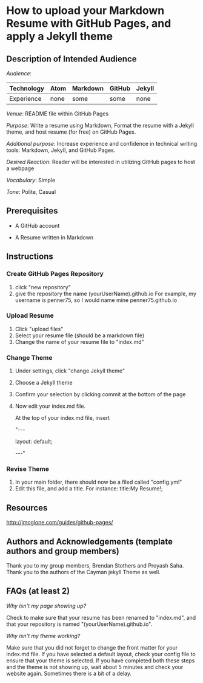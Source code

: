 # How to upload your Markdown Resume with GitHub Pages, and apply a Jekyll theme

## Description of Intended Audience

*Audience*:

| Technology  |  Atom |  Markdown |  GitHub | Jekyll  |
|---|---|---|---|---|
| Experience  | none | some  | some  | none  |

*Venue*: README file within GitHub Pages

*Purpose*: Write a resume using Markdown, Format the resume with a Jekyll theme, and host resume (for free) on GitHub Pages.

*Additional purpose*: Increase experience and confidence in technical writing tools: Markdown, Jekyll, and GitHub Pages.

*Desired Reaction*: Reader will be interested in utilizing GitHub pages to host a webpage

*Vocabulary*: Simple

*Tone*: Polite, Casual

## Prerequisites

- A GitHub account

- A Resume written in Markdown

## Instructions

### Create GitHub Pages Repository

1. click "new repository"
2. give the repository the name (yourUserName).github.io For example, my username is penner75, so I would name mine penner75.github.io

### Upload Resume

1. Click "upload files"
2. Select your resume file (should be a markdown file)
3. Change the name of your resume file to "index.md"

### Change Theme

1. Under settings, click "change Jekyll theme"

2. Choose a Jekyll theme

3. Confirm your selection by clicking commit at the bottom of the page

4. Now edit your index.md file.

   At the top of your index.md file, insert  

   "---

   layout: default;

   ---"

### Revise Theme

1. In your main folder, there should now be a filed called "config.yml"
2. Edit this file, and add a title. For instance: title:My Resume!;

## Resources

http://jmcglone.com/guides/github-pages/

## Authors and Acknowledgements (template authors and group members)

Thank you to my group members, Brendan Stothers and Proyash Saha. Thank you to the authors of the Cayman jekyll Theme as well.

## FAQs (at least 2)

*Why isn't my page showing up?*

Check to make sure that your resume has been renamed to "index.md", and that your repository is named "(yourUserName).github.io".

*Why isn't my theme working?*

Make sure that you did not forget to change the front matter for your index.md file. If you have selected a default layout, check your config file to ensure that your theme is selected. If you have completed both these steps and the theme is not showing up, wait about 5 minutes and check your website again. Sometimes there is a bit of a delay.

